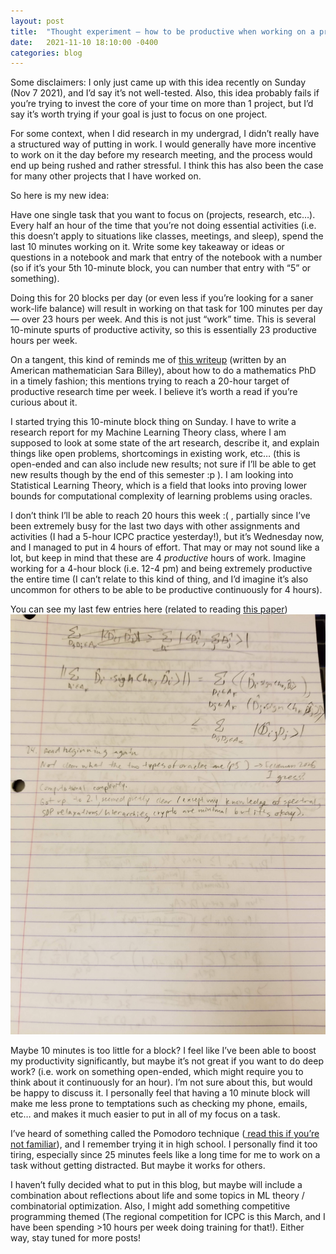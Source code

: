 ```yaml
---
layout: post
title:  "Thought experiment — how to be productive when working on a project"
date:   2021-11-10 18:10:00 -0400
categories: blog
---
```


Some disclaimers: I only just came up with this idea recently on Sunday (Nov 7 2021), and I’d say it’s not well-tested. Also, this idea probably fails if you’re trying to invest the core of your time on more than 1 project, but I’d say it’s worth trying if your goal is just to focus on one project.

For some context, when I did research in my undergrad, I didn’t really have a structured way of putting in work. I would generally have more incentive to work on it the day before my research meeting, and the process would end up being rushed and rather stressful. I think this has also been the case for many other projects that I have worked on.

So here is my new idea:

Have one single task that you want to focus on (projects, research, etc…). Every half an hour of the time that you’re not doing essential activities (i.e. this doesn’t apply to situations like classes, meetings, and sleep), spend the last 10 minutes working on it. Write some key takeaway or ideas or questions in a notebook and mark that entry of the notebook with a number (so if it’s your 5th 10-minute block, you can number that entry with “5” or something).

Doing this for 20 blocks per day (or even less if you’re looking for a saner work-life balance) will result in working on that task for 100 minutes per day — over 23 hours per week. And this is not just “work” time. This is several 10-minute spurts of productive activity, so this is essentially 23 productive hours per week.

On a tangent, this kind of reminds me of <a href = "http://www.math.washington.edu/~billey/advice/timely.fashion.pdf">this writeup</a> (written by an American mathematician Sara Billey), about how to do a mathematics PhD in a timely fashion; this mentions trying to reach a 20-hour target of productive research time per week. I believe it’s worth a read if you’re curious about it.

I started trying this 10-minute block thing on Sunday. I have to write a research report for my Machine Learning Theory class, where I am supposed to look at some state of the art research, describe it, and explain things like open problems, shortcomings in existing work, etc… (this is open-ended and can also include new results; not sure if I’ll be able to get new results though by the end of this semester :p ). I am looking into Statistical Learning Theory, which is a field that looks into proving lower bounds for computational complexity of learning problems using oracles.

I don’t think I’ll be able to reach 20 hours this week :( , partially since I’ve been extremely busy for the last two days with other assignments and activities (I had a 5-hour ICPC practice yesterday!), but it’s Wednesday now, and I managed to put in 4 hours of effort. That may or may not sound like a lot, but keep in mind that these are 4 _productive_ hours of work. Imagine working for a 4-hour block (i.e. 12-4 pm) and being extremely productive the entire time (I can’t relate to this kind of thing, and I’d imagine it’s also uncommon for others to be able to be productive continuously for 4 hours).

You can see my last few entries here (related to reading <a href = "https://arxiv.org/pdf/1201.1214.pdf">this paper</a>)
<img src = '../files/nov10_notes.jpeg'>

Maybe 10 minutes is too little for a block? I feel like I’ve been able to boost my productivity significantly, but maybe it’s not great if you want to do deep work? (i.e. work on something open-ended, which might require you to think about it continuously for an hour). I’m not sure about this, but would be happy to discuss it. I personally feel that having a 10 minute block will make me less prone to temptations such as checking my phone, emails, etc… and makes it much easier to put in all of my focus on a task.

I’ve heard of something called the Pomodoro technique (<a href = "https://en.wikipedia.org/wiki/Pomodoro_Technique "> read this if you’re not familiar</a>), and I remember trying it in high school. I personally find it too tiring, especially since 25 minutes feels like a long time for me to work on a task without getting distracted. But maybe it works for others.

I haven’t fully decided what to put in this blog, but maybe will include a combination about reflections about life and some topics in ML theory / combinatorial optimization. Also, I might add something competitive programming themed (The regional competition for ICPC is this March, and I have been spending >10 hours per week doing training for that!). Either way, stay tuned for more posts!